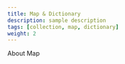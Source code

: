 ```yaml
---
title: Map & Dictionary
description: sample description
tags: [collection, map, dictionary]
weight: 2
---
```


About Map